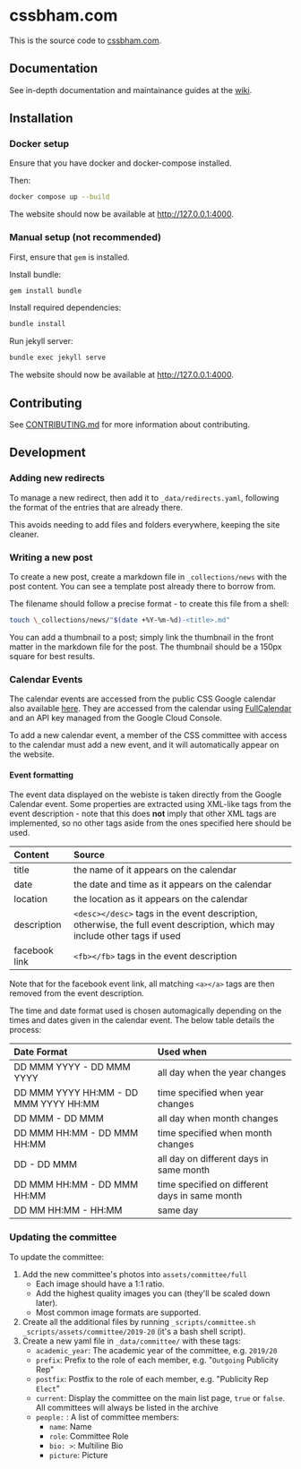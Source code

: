 # cssbham.com

This is the source code to [cssbham.com](https://cssbham.com).

## Documentation

See in-depth documentation and maintainance guides at the
[wiki](https://github.com/CSSUoB/cssuob.github.io/wiki).

## Installation

### Docker setup

Ensure that you have docker and docker-compose installed.

Then:

```bash
docker compose up --build
```

The website should now be available at <http://127.0.0.1:4000>.

### Manual setup (not recommended)

First, ensure that `gem` is installed.

Install bundle:

```bash
gem install bundle
```

Install required dependencies:

```bash
bundle install
```

Run jekyll server:

```bash
bundle exec jekyll serve
```

The website should now be available at <http://127.0.0.1:4000>.

## Contributing

See [CONTRIBUTING.md](CONTRIBUTING.md) for more information about contributing.

## Development

### Adding new redirects

To manage a new redirect, then add it to `_data/redirects.yaml`, following
the format of the entries that are already there.

This avoids needing to add files and folders everywhere, keeping the site
cleaner.

### Writing a new post

To create a new post, create a markdown file in `_collections/news` with the
post content. You can see a template post already there to borrow from.

The filename should follow a precise format - to create this file from a
shell:

```bash
touch \_collections/news/"$(date +%Y-%m-%d)-<title>.md"
```

You can add a thumbnail to a post; simply link the thumbnail in the front
matter in the markdown file for the post. The thumbnail should be a 150px
square for best results.

### Calendar Events

The calendar events are accessed from the public CSS Google calendar also
available [here][calendar]. They are accessed from the calendar using
[FullCalendar][fullcalendar] and an API key managed from the Google Cloud
Console.

To add a new calendar event, a member of the CSS committee with access to the
calendar must add a new event, and it will automatically appear on the
website.

#### Event formatting

The event data displayed on the webiste is taken directly from the Google
Calendar event. Some properties are extracted using XML-like tags from the
event description - note that this does **not** imply that other XML tags are
implemented, so no other tags aside from the ones specified here should be
used.

| Content       | Source                                                                                                                     |
|:--------------|:---------------------------------------------------------------------------------------------------------------------------|
| title         | the name of it appears on the calendar                                                                                     |
| date          | the date and time as it appears on the calendar                                                                            |
| location      | the location as it appears on the calendar                                                                                 |
| description   | `<desc></desc>` tags in the event description, otherwise, the full event description, which may include other tags if used |
| facebook link | `<fb></fb>` tags in the event description                                                                                  |

Note that for the facebook event link, all matching `<a></a>` tags are then
removed from the event description.

The time and date format used is chosen automagically depending on the times
and dates given in the calendar event. The below table details the process:

| Date Format                           | Used when                                      |
| :------------------------------------ | :--------------------------------------------- |
| DD MMM YYYY - DD MMM YYYY             | all day when the year changes                  |
| DD MMM YYYY HH:MM - DD MMM YYYY HH:MM | time specified when year changes               |
| DD MMM - DD MMM                       | all day when month changes                     |
| DD MMM HH:MM - DD MMM HH:MM           | time specified when month changes              |
| DD - DD MMM                           | all day on different days in same month        |
| DD MMM HH:MM - DD MMM HH:MM           | time specified on different days in same month |
| DD MM HH:MM - HH:MM                   | same day                                       |

### Updating the committee

To update the committee:

1. Add the new committee's photos into `assets/committee/full`
   - Each image should have a 1:1 ratio.
   - Add the highest quality images you can (they'll be scaled down later).
   - Most common image formats are supported.
2. Create all the additional files by running `_scripts/committee.sh _scripts/assets/committee/2019-20`
   (it's a bash shell script).
3. Create a new yaml file in `_data/committee/` with these tags:
   - `academic_year`: The academic year of the committee, e.g. `2019/20`
   - `prefix`: Prefix to the role of each member, e.g. \"`Outgoing` Publicity Rep\"
   - `postfix`: Postfix to the role of each member, e.g. \"Publicity Rep `Elect`\"
   - `current`: Display the committee on the main list page, `true` or `false`. All committees will always be listed in the archive
   - `people:` : A list of committee members:
      - `name`: Name
      - `role`: Committee Role
      - `bio: >`: Multiline Bio
      - `picture`: Picture

[calendar]: https://calendar.google.com/calendar/embed?src=kg5v9k480jn2qahpmq33h8g7cs%40group.calendar.google.com&ctz=Europe%2FLondon
[fullcalendar]: https://fullcalendar.io/
